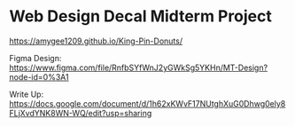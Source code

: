 # Web Design Decal Midterm Project
https://amygee1209.github.io/King-Pin-Donuts/

Figma Design: https://www.figma.com/file/RnfbSYfWnJ2yGWkSg5YKHn/MT-Design?node-id=0%3A1

Write Up: https://docs.google.com/document/d/1h62xKWvF17NUtghXuG0Dhwg0ely8FLjXvdYNK8WN-WQ/edit?usp=sharing
